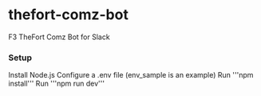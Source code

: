 # thefort-comz-bot

F3 TheFort Comz Bot for Slack

### Setup

Install Node.js
Configure a .env file (env_sample is an example)
Run '''npm install'''
Run '''npm run dev'''
